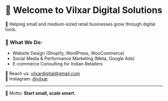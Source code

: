 # 👋 Welcome to Vilxar Digital Solutions

🚀 Helping small and medium-sized retail businesses grow through digital tools.

### 💼 What We Do:
- Website Design (Shopify, WordPress, WooCommerce)
- Social Media & Performance Marketing (Meta, Google Ads)
- E-commerce Consulting for Indian Retailers

📧 Reach us: [vilxardigital@gmail.com](mailto:vilxardigital@gmail.com)  
📸 Instagram: [@vilxar](https://instagram.com/vilxar)

---

🧠 Motto: **Start small, scale smart.**
